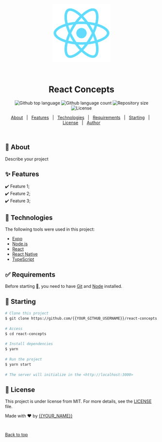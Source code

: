 <div align="center" id="top"> 
  <img src="./public/logo192.png" alt="React Concepts" />

  &#xa0;

  <!-- <a href="https://reactconcepts.netlify.app">Demo</a> -->
</div>

<h1 align="center">React Concepts</h1>

<p align="center">
  <img alt="Github top language" src="https://img.shields.io/github/languages/top/maxhannan/react-concepts?color=56BEB8">

  <img alt="Github language count" src="https://img.shields.io/github/languages/count/maxhannan/react-concepts?color=56BEB8">

  <img alt="Repository size" src="https://img.shields.io/github/repo-size/maxhannan/react-concepts?color=56BEB8">

  <img alt="License" src="https://img.shields.io/github/license/maxhannan/react-concepts?color=56BEB8">

  <!-- <img alt="Github issues" src="https://img.shields.io/github/issues/{{YOUR_GITHUB_USERNAME}}/react-concepts?color=56BEB8" /> -->

  <!-- <img alt="Github forks" src="https://img.shields.io/github/forks/{{YOUR_GITHUB_USERNAME}}/react-concepts?color=56BEB8" /> -->

  <!-- <img alt="Github stars" src="https://img.shields.io/github/stars/{{YOUR_GITHUB_USERNAME}}/react-concepts?color=56BEB8" /> -->
</p>

<!-- Status -->

<!-- <h4 align="center"> 
	🚧  React Concepts 🚀 Under construction...  🚧
</h4> 

<hr> -->

<p align="center">
  <a href="#dart-about">About</a> &#xa0; | &#xa0; 
  <a href="#sparkles-features">Features</a> &#xa0; | &#xa0;
  <a href="#rocket-technologies">Technologies</a> &#xa0; | &#xa0;
  <a href="#white_check_mark-requirements">Requirements</a> &#xa0; | &#xa0;
  <a href="#checkered_flag-starting">Starting</a> &#xa0; | &#xa0;
  <a href="#memo-license">License</a> &#xa0; | &#xa0;
  <a href="https://github.com/{{YOUR_GITHUB_USERNAME}}" target="_blank">Author</a>
</p>

<br>

## :dart: About ##

Describe your project

## :sparkles: Features ##

:heavy_check_mark: Feature 1;\
:heavy_check_mark: Feature 2;\
:heavy_check_mark: Feature 3;

## :rocket: Technologies ##

The following tools were used in this project:

- [Expo](https://expo.io/)
- [Node.js](https://nodejs.org/en/)
- [React](https://pt-br.reactjs.org/)
- [React Native](https://reactnative.dev/)
- [TypeScript](https://www.typescriptlang.org/)

## :white_check_mark: Requirements ##

Before starting :checkered_flag:, you need to have [Git](https://git-scm.com) and [Node](https://nodejs.org/en/) installed.

## :checkered_flag: Starting ##

```bash
# Clone this project
$ git clone https://github.com/{{YOUR_GITHUB_USERNAME}}/react-concepts

# Access
$ cd react-concepts

# Install dependencies
$ yarn

# Run the project
$ yarn start

# The server will initialize in the <http://localhost:3000>
```

## :memo: License ##

This project is under license from MIT. For more details, see the [LICENSE](LICENSE.md) file.


Made with :heart: by <a href="https://github.com/{{YOUR_GITHUB_USERNAME}}" target="_blank">{{YOUR_NAME}}</a>

&#xa0;

<a href="#top">Back to top</a>
